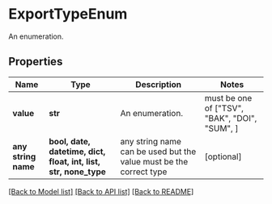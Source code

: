 # ExportTypeEnum

An enumeration.

## Properties
Name | Type | Description | Notes
------------ | ------------- | ------------- | -------------
**value** | **str** | An enumeration. |  must be one of ["TSV", "BAK", "DOI", "SUM", ]
**any string name** | **bool, date, datetime, dict, float, int, list, str, none_type** | any string name can be used but the value must be the correct type | [optional]

[[Back to Model list]](../README.md#documentation-for-models) [[Back to API list]](../README.md#documentation-for-api-endpoints) [[Back to README]](../README.md)


